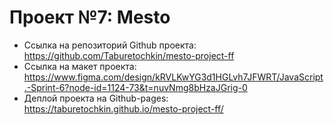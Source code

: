 # Проект №7: Mesto
- Ссылка на репозиторий Github проекта: https://github.com/Taburetochkin/mesto-project-ff
- Ссылка на макет проекта: https://www.figma.com/design/kRVLKwYG3d1HGLvh7JFWRT/JavaScript.-Sprint-6?node-id=1124-73&t=nuvNmg8bHzaJGrig-0
- Деплой проекта на Github-pages: https://taburetochkin.github.io/mesto-project-ff/

